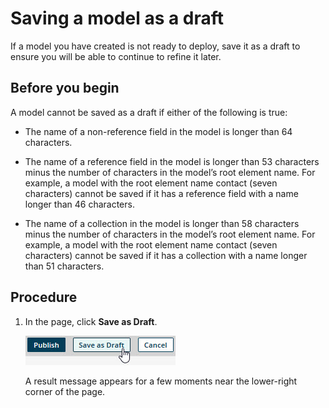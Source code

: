 # Saving a model as a draft 

<head>
  <meta name="guidename" content="DataHub"/>
  <meta name="context" content="GUID-29bbcc8f-306a-487d-bd5e-d8568327a4b8"/>
</head>



If a model you have created is not ready to deploy, save it as a draft to ensure you will be able to continue to refine it later.

## Before you begin

A model cannot be saved as a draft if either of the following is true:

- The name of a non-reference field in the model is longer than 64 characters.

- The name of a reference field in the model is longer than 53 characters minus the number of characters in the model’s root element name. For example, a model with the root element name contact (seven characters) cannot be saved if it has a reference field with a name longer than 46 characters.

- The name of a collection in the model is longer than 58 characters minus the number of characters in the model’s root element name. For example, a model with the root element name contact (seven characters) cannot be saved if it has a collection with a name longer than 51 characters.

## Procedure

1.  In the page, click **Save as Draft**.

    ![Clicking Save as Draft in a model page](../Images/Models/mdm-bt-model-save-as-draft_c8b818d6-b6ef-432f-a7c9-a024b38355f3.jpg)

    A result message appears for a few moments near the lower-right corner of the page.